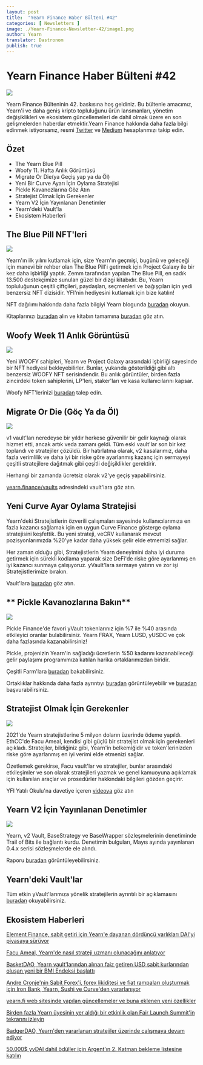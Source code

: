 ```yaml
---
layout: post
title:  "Yearn Finance Haber Bülteni #42"
categories: [ Newsletters ]
image: ./Yearn-Finance-Newsletter-42/image1.png
author: Yearn
translator: Dastronom
publish: true
---
```


# Yearn Finance Haber Bülteni #42

![](image1.png)

Yearn Finance Bülteninin 42. baskısına hoş geldiniz. Bu bültenle amacımız, Yearn'i ve daha geniş kripto topluluğunu ürün lansmanları, yönetim değişiklikleri ve ekosistem güncellemeleri de dahil olmak üzere en son gelişmelerden haberdar etmektir.Yearn Finance hakkında daha fazla bilgi edinmek istiyorsanız, resmi [Twitter](https://twitter.com/iearnfinance) ve [Medium](https://medium.com/iearn) hesaplarımızı takip edin.

## **Özet**

- The Yearn Blue Pill
- Woofy 11. Hafta Anlık Görüntüsü
- Migrate Or Die(ya Geçiş yap ya da Öl)
- Yeni Bir Curve Ayarı İçin Oylama Stratejisi
- Pickle Kavanozlarına Göz Atın
- Stratejist Olmak İçin Gerekenler
- Yearn V2 İçin Yayınlanan Denetimler
- Yearn'deki Vault'la
- Ekosistem Haberleri

## **The Blue Pill NFT'leri**

![](image2.png)

Yearn'ın ilk yılını kutlamak için, size Yearn'ın geçmişi, bugünü ve geleceği için manevi bir rehber olan The Blue Pill'i getirmek için Project Galaxy ile bir kez daha işbirliği yaptık. Zemm tarafından yapılan The Blue Pill, en sadık 13.500 destekçimize sunulan güzel bir dizgi kitabıdır. Bu, Yearn topluluğunun çeşitli çiftçileri, paydaşları, seçmenleri ve bağışçıları için yedi benzersiz NFT dizisidir. YFI'nin hediyesini kutlamak için bize katılın!

NFT dağılımı hakkında daha fazla bilgiyi Yearn blogunda [buradan](https://medium.com/iearn/the-blue-pill-ca44ed01f16f) okuyun.

Kitaplarınızı [buradan](https://galaxy.eco/yearn) alın ve kitabın tamamına [buradan](https://thebluepill.eth.link/) göz atın.

## **Woofy Week 11 Anlık Görüntüsü**

![](image3.png)

Yeni WOOFY sahipleri, Yearn ve Project Galaxy arasındaki işbirliği sayesinde bir NFT hediyesi bekleyebilirler. Bunlar, yukarıda gösterildiği gibi altı benzersiz WOOFY NFT serisindendir. Bu anlık görüntüler, birden fazla zincirdeki token sahiplerini, LP'leri, staker'ları ve kasa kullanıcılarını kapsar.

Woofy NFT'lerinizi [buradan](https://galaxy.eco/yearn) talep edin.

## **Migrate Or Die (Göç Ya da Öl)**

![](image4.png)

v1 vault'ları neredeyse bir yıldır herkese güvenilir bir gelir kaynağı olarak hizmet etti, ancak artık veda zamanı geldi. Tüm eski vault'lar son bir kez toplandı ve stratejiler çözüldü. Bir hatırlatma olarak, v2 kasalarımız, daha fazla verimlilik ve daha iyi bir riske göre ayarlanmış kazanç için sermayeyi çeşitli stratejilere dağıtmak gibi çeşitli değişiklikler gerektirir.

Herhangi bir zamanda ücretsiz olarak v2'ye geçiş yapabilirsiniz.

[yearn.finance/vaults](https://yearn.finance/vaults) adresindeki vault'lara göz atın.

## **Yeni Curve Ayar Oylama Stratejisi**

Yearn'deki Stratejistlerin özverili çalışmaları sayesinde kullanıcılarımıza en fazla kazancı sağlamak için en uygun Curve Finance gösterge oylama stratejisini keşfettik. Bu yeni strateji, veCRV kullanarak mevcut pozisyonlarımızda %20'ye kadar daha yüksek gelir elde etmemizi sağlar.

Her zaman olduğu gibi, Stratejistlerin Yearn deneyimini daha iyi duruma getirmek için sürekli kodlama yaparak size DeFi'de riske göre ayarlanmış en iyi kazancı sunmaya çalışıyoruz. yVault'lara sermaye yatırın ve zor işi Stratejistlerimize bırakın.

Vault'lara [buradan](https://yearn.finance/vaults) göz atın.

## ** Pickle Kavanozlarına Bakın**

![](image5.png)

Pickle Finance'de favori yVault tokenlarınız için %7 ile %40 arasında etkileyici oranlar bulabilirsiniz. Yearn FRAX, Yearn LUSD, yUSDC ve çok daha fazlasında kazanabilirsiniz!

Pickle, projenizin Yearn'in sağladığı ücretlerin %50 kadarını kazanabileceği gelir paylaşımı programımıza katılan harika ortaklarımızdan biridir.

Çeşitli Farm'lara [buradan](https://app.pickle.finance/farms) bakabilirsiniz.

Ortaklıklar hakkında daha fazla ayrıntıyı [buradan](https://twitter.com/iearnfinance/status/1367508483952771075) görüntüleyebilir ve [buradan](https://yearnfinance.typeform.com/to/uP7xOJUN) başvurabilirsiniz.

## **Stratejist Olmak İçin Gerekenler**

![](image6.png)

2021'de Yearn stratejistlerine 5 milyon doların üzerinde ödeme yapıldı. EthCC'de Facu Ameal, kendisi gibi güçlü bir stratejist olmak için gerekenleri açıkladı. Stratejiler, bildiğiniz gibi, Yearn'in belkemiğidir ve token'lerinizden riske göre ayarlanmış en iyi verimi elde etmenizi sağlar.

Özetlemek gerekirse, Facu vault'lar ve stratejiler, bunlar arasındaki etkileşimler ve son olarak stratejileri yazmak ve genel kamuoyuna açıklamak için kullanılan araçlar ve prosedürler hakkındaki bilgileri gözden geçirir.

YFI Yatılı Okulu'na davetiye içeren [videoya](https://www.youtube.com/watch?v=NVR3teJw0Y0) göz atın

## **Yearn V2 İçin Yayınlanan Denetimler**

![](image7.png)

Yearn, v2 Vault, BaseStrategy ve BaseWrapper sözleşmelerinin denetiminde Trail of Bits ile bağlantı kurdu. Denetimin bulguları, Mayıs ayında yayınlanan 0.4.x serisi sözleşmelerde ele alındı.

Raporu [buradan](https://github.com/trailofbits/publications/blob/master/reviews/YearnV2Vaults.pdf) görüntüleyebilirsiniz.

## **Yearn'deki Vault'lar**

Tüm etkin yVault'larımıza yönelik stratejilerin ayrıntılı bir açıklamasını [buradan](https://medium.com/yearn-state-of-the-vaults/the-vaults-at-yearn-9237905ffed3) okuyabilirsiniz.

## **Ekosistem Haberleri**

[Element Finance, sabit getiri için Yearn'e dayanan dördüncü varlıkları DAI'yi piyasaya sürüyor](https://twitter.com/element_fi/status/1417880198033387526)

[Facu Ameal, Yearn'de nasıl strateji uzmanı olunacağını anlatıyor](https://youtu.be/NVR3teJw0Y0)

[BasketDAO, Yearn vault'larından alınan faiz getiren USD sabit kurlarından oluşan yeni bir BMI Endeksi başlattı](https://twitter.com/BasketDAOOrg/status/1415505266221535237)

[Andre Cronje'nin Sabit Forex'i, forex likiditesi ve fiat rampaları oluşturmak için Iron Bank, Yearn, Sushi ve Curve'den yararlanıyor](https://andrecronje.medium.com/fair-launches-decentralized-collaboration-and-fixed-forex-ab327a2e4fc4 )

[yearn.fi web sitesinde yapılan güncellemeler ve buna eklenen yeni özellikler](https://twitter.com/dudesahn/status/1417898521685078016)

[Birden fazla Yearn üyesinin yer aldığı bir etkinlik olan Fair Launch Summit'in tekrarını izleyin](https://youtu.be/1KqxvJnNRWg)

[BadgerDAO, Yearn'den yararlanan stratejiler üzerinde çalışmaya devam ediyor](https://twitter.com/BadgerDAO/status/1420468295388520449)

[50.000$ yvDAI dahil ödüller için Argent'ın 2. Katman bekleme listesine katılın](https://twitter.com/argentHQ/status/1422262937423597571)
